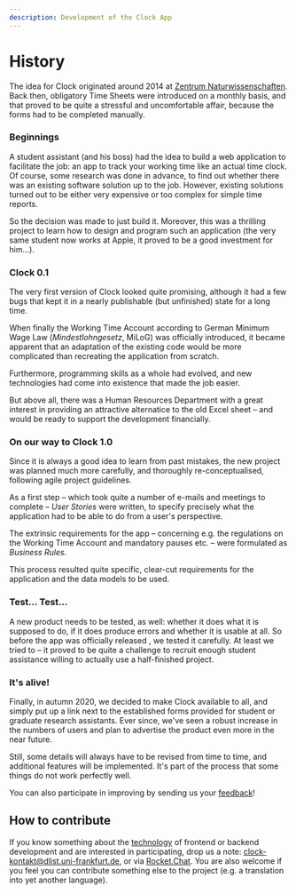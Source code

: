 ```yaml
---
description: Development of the Clock App
---
```


# History

The idea for Clock originated around 2014 at [Zentrum Naturwissenschaften](https://www.starkerstart.uni-frankfurt.de/38922940/ZNWK). Back then, obligatory Time Sheets were introduced on a monthly basis, and that proved to be quite a stressful and uncomfortable affair, because the forms had to be completed manually.

### Beginnings

A student assistant \(and his boss\) had the idea to build a web application to facilitate the job: an app to track your working time like an actual time clock. Of course, some research was done in advance, to find out whether there was an existing software solution up to the job. However, existing solutions turned out to be either very expensive or too complex for simple time reports.

So the decision was made to just build it. Moreover, this was a thrilling project to learn how to design and program such an application \(the very same student now works at Apple, it proved to be a good investment for him...\).

### Clock 0.1

The very first version of Clock looked quite promising, although it had a few bugs that kept it in a nearly publishable \(but unfinished\) state for a long time.

When finally the Working Time Account according to German Minimum Wage Law \(_Mindestlohngesetz_, MiLoG\) was officially introduced, it became apparent that an adaptation of the existing code would be more complicated than recreating the application from scratch.

Furthermore, programming skills as a whole had evolved, and new technologies had come into existence that made the job easier.

But above all, there was a Human Resources Department with a great interest in providing an attractive alternatice to the old Excel sheet – and would be ready to support the development financially.

### On our way to Clock 1.0

Since it is always a good idea to learn from past mistakes, the new project was planned much more carefully, and thoroughly re-conceptualised, following agile project guidelines.

As a first step – which took quite a number of e-mails and meetings to complete – _User Stories_ were written, to specify precisely what the application had to be able to do from a user's perspective.

The extrinsic requirements for the app – concerning e.g. the regulations on the Working Time Account and mandatory pauses etc. – were formulated as _Business Rules._

This process resulted quite specific, clear-cut requirements for the application and the data models to be used.

### Test... Test...

A new product needs to be tested, as well: whether it does what it is supposed to do, if it does produce errors and whether it is usable at all. So before the app was officially released , we tested it carefully. At least we tried to – it proved to be quite a challenge to recruit enough student assistance willing to actually use a half-finished project.

### It's alive!

Finally, in autumn 2020, we decided to make Clock available to all, and simply put up a link next to the established forms provided for student or graduate research assistants. Ever since, we've seen a robust increase in the numbers of users and plan to advertise the product even more in the near future.

Still, some details will always have to be revised from time to time, and additional features will be implemented. It's part of the process that some things do not work perfectly well.

You can also participate in improving by sending us your [feedback](file:///C:\Users\trueper\Documents\Handbuch%20CLOCK%20Uebers\how2feedback.md)!

## How to contribute

If you know something about the [technology](file:///C:\Users\trueper\Documents\Handbuch%20CLOCK%20Uebers\technical.md) of frontend or backend development and are interested in participating, drop us a note: [clock-kontakt@dlist.uni-frankfurt.de](mailto:clock-kontakt@dlist.uni-frankfurt.de), or via [Rocket.Chat](https://chat.studiumdigitale.uni-frankfurt.de/channel/clock_user). You are also welcome if you feel you can contribute something else to the project \(e.g. a translation into yet another language\).

